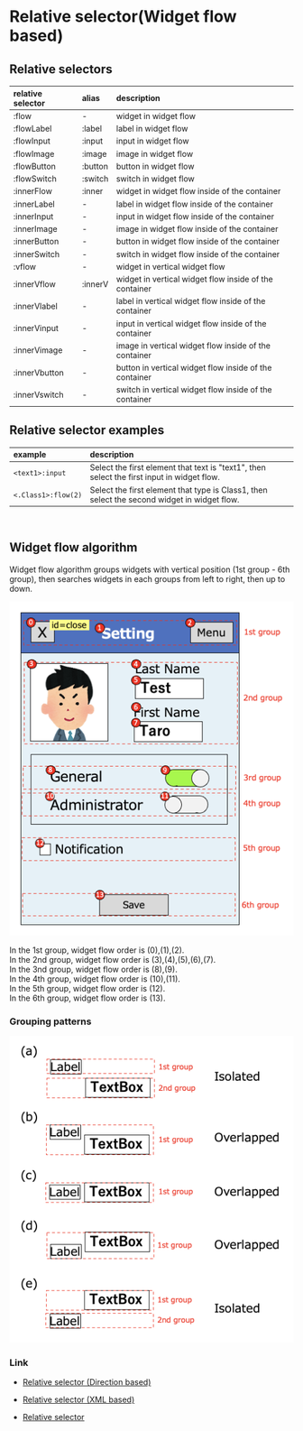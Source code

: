 # Relative selector(Widget flow based)

## Relative selectors

| relative selector | alias   | description                                            |
|:------------------|:--------|:-------------------------------------------------------|
| :flow             | -       | widget in widget flow                                  |
| :flowLabel        | :label  | label in widget flow                                   |
| :flowInput        | :input  | input in widget flow                                   |
| :flowImage        | :image  | image in widget flow                                   |
| :flowButton       | :button | button in widget flow                                  |
| :flowSwitch       | :switch | switch in widget flow                                  |
| :innerFlow        | :inner  | widget in widget flow inside of the container          |
| :innerLabel       | -       | label in widget flow inside of the container           |
| :innerInput       | -       | input in widget flow inside of the container           |
| :innerImage       | -       | image in widget flow inside of the container           |
| :innerButton      | -       | button in widget flow inside of the container          |
| :innerSwitch      | -       | switch in widget flow inside of the container          |
| :vflow            | -       | widget in vertical widget flow                         |
| :innerVflow       | :innerV | widget in vertical widget flow inside of the container |
| :innerVlabel      | -       | label in vertical widget flow inside of the container  |
| :innerVinput      | -       | input in vertical widget flow inside of the container  |
| :innerVimage      | -       | image in vertical widget flow inside of the container  |
| :innerVbutton     | -       | button in vertical widget flow inside of the container |
| :innerVswitch     | -       | switch in vertical widget flow inside of the container |

## Relative selector examples

| example             | description                                                                                 |
|:--------------------|:--------------------------------------------------------------------------------------------|
| `<text1>:input`     | Select the first element that text is "text1", then select the first input in widget flow.  |
| `<.Class1>:flow(2)` | Select the first element that type is Class1, then select the second widget in widget flow. |

<br>

## Widget flow algorithm

Widget flow algorithm groups widgets with vertical position (1st group - 6th group), then searches widgets in each
groups
from left to right, then up to down.

![Widget flow](../../_images/widget_flow.png)

In the 1st group, widget flow order is (0),(1),(2). <br>
In the 2nd group, widget flow order is (3),(4),(5),(6),(7). <br>
In the 3nd group, widget flow order is (8),(9). <br>
In the 4th group, widget flow order is (10),(11). <br>
In the 5th group, widget flow order is (12). <br>
In the 6th group, widget flow order is (13). <br>

### Grouping patterns

![Widget flow Grouping](../../_images/widget_flow_grouping.png)

### Link

- [Relative selector (Direction based)](relative_selector_direction.md)

- [Relative selector (XML based)](relative_selector_xml.md)


- [Relative selector](relative_selector.md)

